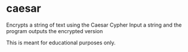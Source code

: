 # caesar
Encrypts a string of text using the Caesar Cypher
Input a string and the program outputs the encrypted version

This is meant for educational purposes only.
